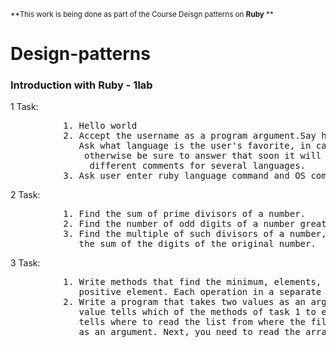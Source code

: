 <sub>**This work is being done as part of the Course Deisgn patterns on <strong>Ruby</strong> **</sub> 
# Design-patterns

<div>
<h3> Introduction with Ruby - 1lab</h3>
<p>1 Task: <br/><pre>
          1.&emsp;Hello world
          2.&emsp;Accept the username as a program argument.Say hello to the user using string formatting. 
          &emsp;&emsp;&emsp;Ask what language is the user's favorite, in case it is ruby, answer that the user is a sucker, 
          &emsp;&emsp;&emsp;&emsp;otherwise be sure to answer that soon it will be ruby and put 
          &emsp;&emsp;&emsp;&emsp;&emsp;different comments for several languages.
          3.&emsp;Ask user enter ruby language command and OS command. Execute ruby and OS command</pre>
</p>
<p> 2 Task:<br/><pre>
          1.&emsp;Find the sum of prime divisors of a number.
          2.&emsp;Find the number of odd digits of a number greater than 3
          3.&emsp;Find the multiple of such divisors of a number, the sum of the digits less than 
          &emsp; &emsp;the sum of the digits of the original number.
</pre></p>
<p> 3 Task:<br/><pre>
          1.&emsp;Write methods that find the minimum, elements, number of the first 
          &emsp; &emsp;positive element. Each operation in a separate method. Solve the problem using loops (for and while)
          2.&emsp;Write a program that takes two values as an argument. The first
          &emsp; &emsp;value tells which of the methods of task 1 to execute, the second one 
          &emsp; &emsp;tells where to read the list from where the file address should be written 
          &emsp; &emsp;as an argument. Next, you need to read the array and execute the method.
</pre></p>
</div>
